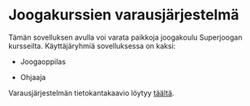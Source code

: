 # Joogakurssien varausjärjestelmä

Tämän sovelluksen avulla voi varata paikkoja joogakoulu Superjoogan kursseilta. Käyttäjäryhmiä sovelluksessa on kaksi:

* Joogaoppilas

* Ohjaaja

Varausjärjestelmän tietokantakaavio löytyy [täältä](https://github.com/tsalohei/joogakurssi/blob/master/docs/tietokantakaavio100919.png).
